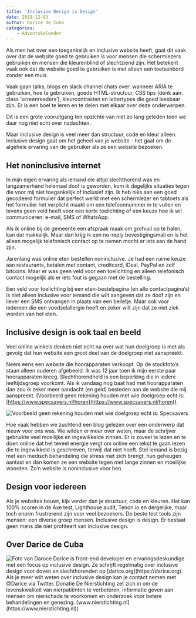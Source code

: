 ```yaml
---
title: 'Inclusive Design is Design'
date: 2018-12-03
author: Darice de Cuba
categories:
    - Adventskalender
---
```


Als men het over een toegankelijk en inclusive website heeft, gaat dit vaak over dat de website goed te gebruiken is voor mensen die schermlezers gebruiken en mensen die kleurenblind of slechtziend zijn. Het betekent vaak ook dat de website goed te gebruiken is met alleen een toetsenbord zonder een muis.

Vaak gaan talks, blogs en slack channel chats over: wanneer ARIA te gebruiken, hoe te gebruiken, goede HTML-structuur, CSS tips (denk aan: class ‘screenreaders’), kleurcontrasten en lettertypes die goed leesbaar zijn. Er is een boel te leren en te delen met elkaar over deze onderwerpen.

Dit is een grote vooruitgang ten opzichte van niet zo lang geleden toen we daar nog niet echt over nadachten.

Maar inclusive design is veel meer dan structuur, code en kleur alleen. Inclusive design gaat om het geheel van je website - het gaat om de algehele ervaring van de gebruiker als ze een website bezoeken.

## Het noninclusive internet

In mijn eigen ervaring als iemand die altijd slechthorend was en langzamerhand helemaal doof is geworden, kom ik dagelijks situaties tegen die voor mij niet toegankelijk of inclusief zijn. Ik heb niks aan een goed gecodeerd formulier dat perfect werkt met een schermlezer en tabtoets als het formulier het verplicht maakt om een telefoonnummer in te vullen en tevens geen veld heeft voor een korte toelichting of een keuze hoe ik wil communiceren: e-mail, SMS of WhatsApp.

Als ik online bij de gemeente een afspraak maak om grofvuil op te halen, kan dat makkelijk. Maar dan krijg ik een no-reply bevestigingsmail en is het alleen mogelijk telefonisch contact op te nemen mocht er iets aan de hand zijn.

Jarenlang was online eten bestellen noninclusive. Je had een ruime keuze aan restaurants, betalen met contant, creditcard, iDeal, PayPal en zelf bitcoins. Maar er was geen veld voor een toelichting en alleen telefonisch contact mogelijk als er iets fout is gegaan met de bestelling.

Een veld voor toelichting bij een eten-bestelpagina (en alle contactpagina’s) is niet alleen inclusive voor iemand die wilt aangeven dat ze doof zijn en liever een SMS ontvangen in plaats van een belletje. Maar ook voor iedereen die een voedselallergie heeft en zeker wilt zijn dat ze niet ziek worden van het eten.

## Inclusive design is ook taal en beeld

Veel online winkels denken niet echt na over wat hun doelgroep is met als gevolg dat hun website een groot deel van de doelgroep niet aanspreekt.

Neem eens een website die hoorapparaten verkoopt. Op de stockfoto’s staan alleen ouderen afgebeeld. Ik was 12 jaar toen ik mijn eerste paar hoorapparaten kreeg. Slechthorendheid is een beperking die in iedere leeftijdsgroep voorkomt. Als ik vandaag nog baat had met hoorapparaten dan zou ik zeker meer aandacht (en geld) besteden aan de website die mij aanspreekt. (Voorbeeld geen rekening houden met wie doelgroep echt is: [https://www.specsavers.nl/horen](https://www.specsavers.nl/horen))

![Voorbeeld geen rekening houden met wie doelgroep echt is: Specsavers](/_img/adventskalender/specsavers.jpg)

Hoe vaak hebben we zuchtend een blog gelezen over een onderwerp dat nieuw voor ons was. We wilden er meer over weten, maar de schrijver gebruikte veel moeilijke en ingewikkelde zinnen. Er is zoveel te lezen en te doen online dat het teveel energie vergt om online een tekst te gaan lezen die te ingewikkeld is geschreven, terwijl dat niet hoeft. Stel iemand is bezig met een medisch behandeling die stress met zich brengt, hun geheugen aantast en dan komen ze een website tegen met lange zinnen en moeilijke woorden. Zo’n website is noninclusive voor hen.

## Design voor iedereen

Als je websites bouwt, kijk verder dan je structuur, code en kleuren. Het kan 100% scoren in de Axe test, Lighthouse audit, Tenon.io en dergelijke, maar toch enorm frustrerend zijn voor veel bezoekers. De beste test tools zijn mensen: een diverse groep mensen. Inclusive design is design. Er bestaat geen mens die niet profiteert van inclusive design.

## Over Darice de Cuba

<img src="/_img/adventskalender/darice-de-cuba-2018.jpg" alt="Foto van Daroce">
Darice is front-end developer en ervaringsdeskundige met een focus op inclusive design. Ze schrijft regelmatig over inclusive design voor doven en slechthorenden op [darice.org](https://darice.org). Als je meer wilt weten over inclusive design kan je contact nemen met @Darice via Twitter. 
Donatie 
De Nierstichting zet zich in om de levenskwaliteit van nierpatiënten te verbeteren, informatie geven aan mensen om nierschade te voorkomen en onderzoek voor betere behandelingen en genezing. [www.nierstichting.nl](https://www.nierstichting.nl))
